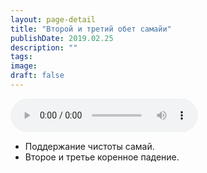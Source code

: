 ```yaml
---
layout: page-detail
title: "Второй и третий обет самайи"
publishDate: 2019.02.25
description: ""
tags:
image:
draft: false
---
```


<audio title="2019.02.25 - Второй и третий обет самайи.mp3" src="https://filer-api.advayta.org/v1.0/public/files/74416" controls=""></audio>

* Поддержание чистоты самай.
* Второе и третье коренное падение.

  

